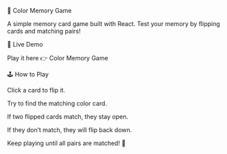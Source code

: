 🎨 Color Memory Game

A simple memory card game built with React.
Test your memory by flipping cards and matching pairs!

🚀 Live Demo

Play it here 👉 Color Memory Game

🕹️ How to Play

Click a card to flip it.

Try to find the matching color card.

If two flipped cards match, they stay open.

If they don’t match, they will flip back down.

Keep playing until all pairs are matched! 🎉
